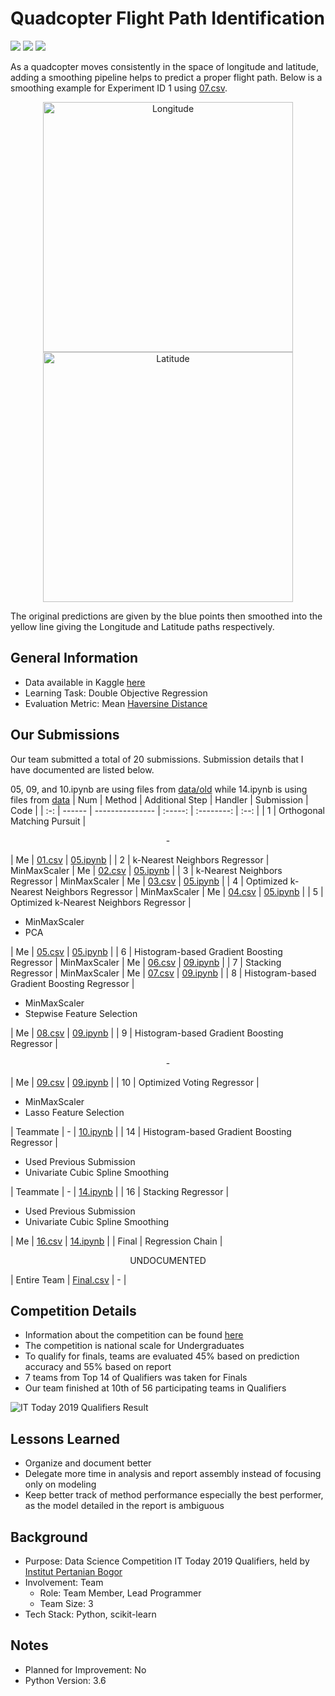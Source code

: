 # Quadcopter Flight Path Identification
<img src="https://img.shields.io/badge/Language-Mixed-D5AE22"> <img src="https://img.shields.io/badge/Last Update-19/08/2019-0A7BBC"> <img src="https://img.shields.io/badge/Status-Not Tested-D7624B">

As a quadcopter moves consistently in the space of longitude and latitude, adding a smoothing pipeline helps to predict a proper flight path. Below is a smoothing example for Experiment ID 1 using [07.csv](submissions/Submission%2007_Stack%20KNN_wo_Feature%20Engineering_w_MinMaxScaler.csv).

<p align="center">
    <img src="https://github.com/abyoso-hapsoro/past-works/assets/51505905/d5ebd01a-0098-46bb-b178-41da23df83d7" width="400" alt="Longitude">
    <img src="https://github.com/abyoso-hapsoro/past-works/assets/51505905/a1267b11-f09a-4a62-a312-bc065bec10f4" width="400" alt="Latitude">
</p>

The original predictions are given by the blue points then smoothed into the yellow line giving the Longitude and Latitude paths respectively.

## General Information
- Data available in Kaggle [here](https://www.kaggle.com/competitions/ittodaydsc2019/data)
- Learning Task: Double Objective Regression
- Evaluation Metric: Mean [Haversine Distance](https://github.com/mapado/haversine)

## Our Submissions
Our team submitted a total of 20 submissions. Submission details that I have documented are listed below.

05, 09, and 10.ipynb are using files from [data/old](data/old) while 14.ipynb is using files from [data](data)
| Num | Method | Additional Step | Handler | Submission | Code |
| :-: | ------ | --------------- | :-----: | :--------: | :--: |
|  1  | Orthogonal Matching Pursuit | <p align="center">-</p> | Me | [01.csv](submissions/Submission%2001_OMP_wo_Engineering.csv) | [05.ipynb](Submission%2005.ipynb) |
|  2  | k-Nearest Neighbors Regressor | MinMaxScaler | Me | [02.csv](submissions/Submission%2002_KNN_wo_Engineering_w_MinMaxScaler.csv) | [05.ipynb](Submission%2005.ipynb) |
|  3  | k-Nearest Neighbors Regressor | MinMaxScaler | Me | [03.csv](submissions/Submission%2003_KNN_wo_Engineering_w_MinMaxScaler.csv) | [05.ipynb](Submission%2005.ipynb) |
|  4  | Optimized k-Nearest Neighbors Regressor | MinMaxScaler | Me | [04.csv](submissions/Submission%2004_Optimized%20KNN_wo_Engineering_w_MinMaxScaler.csv) | [05.ipynb](Submission%2005.ipynb) |
|  5  | Optimized k-Nearest Neighbors Regressor | <ul><li>MinMaxScaler</li><li>PCA</li></ul> | Me | [05.csv](submissions/Submission%2005_Optimized%20KNN_w_PCA_w_MinMaxScaler.csv) | [05.ipynb](Submission%2005.ipynb) |
|  6  | Histogram-based Gradient Boosting Regressor | MinMaxScaler | Me | [06.csv](submissions/Submission%2006_Hist%20Grad%20Boost_wo_Feature%20Engineering_w_MinMaxScaler.csv) | [09.ipynb](Submission%2009.ipynb) |
|  7  | Stacking Regressor | MinMaxScaler | Me | [07.csv](submissions/Submission%2007_Stack%20KNN_wo_Feature%20Engineering_w_MinMaxScaler.csv) | [09.ipynb](Submission%2009.ipynb) |
|  8  | Histogram-based Gradient Boosting Regressor | <ul><li>MinMaxScaler</li><li>Stepwise Feature Selection</li></ul> | Me | [08.csv](submissions/Submission%2008_Hist%20Grad%20Boost_w_Feature%20Selection_w_MinMaxScaler.csv) | [09.ipynb](Submission%2009.ipynb) |
|  9  | Histogram-based Gradient Boosting Regressor | <p align="center">-</p> | Me | [09.csv](submissions/Submission%2009_Hist%20Grad%20Boost_wo_Feature%20Engineering_wo_Scaler.csv) | [09.ipynb](Submission%2009.ipynb) |
| 10  | Optimized Voting Regressor | <ul><li>MinMaxScaler</li><li>Lasso Feature Selection</li></ul> | Teammate | - | [10.ipynb](Submission%2010.ipynb) |
| 14  | Histogram-based Gradient Boosting Regressor | <ul><li>Used Previous Submission</li><li>Univariate Cubic Spline Smoothing</li></ul> | Teammate | - | [14.ipynb](Submission%2014.ipynb) |
| 16  | Stacking Regressor | <ul><li>Used Previous Submission</li><li>Univariate Cubic Spline Smoothing</li></ul> | Me | [16.csv](submissions/Submission%2016_Stacking%20with%20Smoothing.csv) | [14.ipynb](Submission%2014.ipynb) |
| Final | Regression Chain | <p align="center">UNDOCUMENTED</p> | Entire Team | [Final.csv](submissions/Final%20Submission_Hist%20Gradient%20Boost%20Regressor%20Chain.csv) | - |

## Competition Details
- Information about the competition can be found [here](https://www.instagram.com/p/By7s5G-g_RR/)
- The competition is national scale for Undergraduates
- To qualify for finals, teams are evaluated 45% based on prediction accuracy and 55% based on report
- 7 teams from Top 14 of Qualifiers was taken for Finals
- Our team finished at 10th of 56 participating teams in Qualifiers

![IT Today 2019 Qualifiers Result](https://github.com/abyoso-hapsoro/past-works/assets/51505905/dac6a77a-bfc7-49ac-a64b-edaa3fdeb115)

## Lessons Learned
- Organize and document better
- Delegate more time in analysis and report assembly instead of focusing only on modeling
- Keep better track of method performance especially the best performer, as the model detailed in the report is ambiguous

## Background
- Purpose: Data Science Competition IT Today 2019 Qualifiers, held by [Institut Pertanian Bogor](https://ipb.ac.id/)
- Involvement: Team
    - Role: Team Member, Lead Programmer
    - Team Size: 3
- Tech Stack: Python, scikit-learn

## Notes
- Planned for Improvement: No
- Python Version: 3.6

